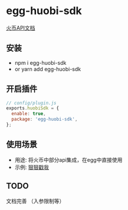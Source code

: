 # egg-huobi-sdk

<!-- [![NPM version][npm-image]][https://www.npmjs.com/package/egg-huobi-sdk] -->
[火币API文档](https://github.com/huobiapi/API_Docs)


## 安装
- npm i egg-huobi-sdk
- or yarn add egg-huobi-sdk


## 开启插件

```js
// config/plugin.js
exports.huobiSdk = {
  enable: true,
  package: 'egg-huobi-sdk',
};
```

## 使用场景

- 用途: 将火币中部分api集成，在egg中直接使用
- 示例: [狠狠戳我](https://github.com/whishiper/egg-huobi-sdk-demo)

## TODO 
 文档完善 （入参限制等）

